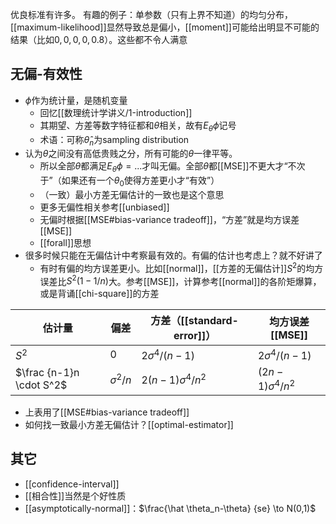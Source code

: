 优良标准有许多。
有趣的例子：单参数（只有上界不知道）的均匀分布，[[maximum-likelihood]]显然导致总是偏小，[[moment]]可能给出明显不可能的结果（比如$0,0,0,0,0.8$）。这些都不令人满意
## 无偏-有效性
- $\phi$作为统计量，是随机变量
  - 回忆[[数理统计学讲义/1-introduction]]
  - 其期望、方差等数字特征都和$\theta$相关，故有$E_\theta \phi$记号
  - 术语：可称$\hat \theta_n$为sampling distribution
- 认为$\theta$之间没有高低贵贱之分，所有可能的$\theta$一律平等。
  - 所以全部$\theta$都满足$E_\theta\phi=...$才叫无偏。全部$\theta$都[[MSE]]不更大才“不次于”（如果还有一个$\theta_0$使得方差更小才“有效”）
  - （一致）最小方差无偏估计的一致也是这个意思
  - 更多无偏性相关参考[[unbiased]]
  - 无偏时根据[[MSE#bias-variance tradeoff]]，“方差”就是均方误差[[MSE]]
  - [[forall]]思想
- 很多时候只能在无偏估计中考察最有效的。有偏的估计也考虑上？就不好讲了
  - 有时有偏的均方误差更小。比如[[normal]]，[[方差的无偏估计]]$S^2$的均方误差比$S^2(1-1/n)$大。参考[[MSE]]，计算参考[[normal]]的各阶矩爆算，或是背诵[[chi-square]]的方差

|估计量|偏差|方差（[[standard-error]]）|均方误差[[MSE]]|
|-|-|-|-|
|$S^2$|0|$2\sigma^4/(n-1)$|$2\sigma^4/(n-1)$|
|$\frac {n-1}n \cdot S^2$|$\sigma^2/n$|$2(n-1)\sigma^4/n^2$|$(2n-1)\sigma^4/n^2$|
- 上表用了[[MSE#bias-variance tradeoff]]
- 如何找一致最小方差无偏估计？[[optimal-estimator]]
## 其它
- [[confidence-interval]]
- [[相合性]]当然是个好性质
- [[asymptotically-normal]]：$\frac{\hat \theta_n-\theta} {se} \to N(0,1)$
